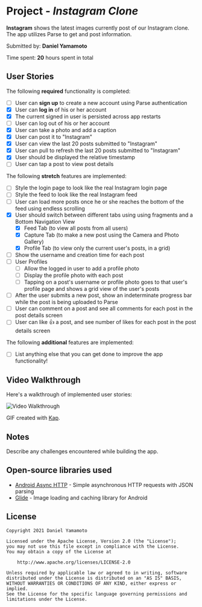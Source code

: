 # Project - *Instagram Clone*

**Instagram** shows the latest images currently post of our Instagram clone. The app utilizes Parse to get and post information.

Submitted by: **Daniel Yamamoto**

Time spent: **20** hours spent in total

## User Stories

The following **required** functionality is completed:

* [ ] User can **sign up** to create a new account using Parse authentication
* [x] User can **log in** of his or her account
* [x] The current signed in user is persisted across app restarts
* [ ] User can log out of his or her account
* [x] User can take a photo and add a caption
* [x] User can post it to "Instagram"
* [x] User can view the last 20 posts submitted to "Instagram"
* [x] User can pull to refresh the last 20 posts submitted to "Instagram"
* [x] User should be displayed the relative timestamp
* [ ] User can tap a post to view post details

The following **stretch** features are implemented:

* [ ] Style the login page to look like the real Instagram login page
* [ ] Style the feed to look like the real Instagram feed
* [ ] User can load more posts once he or she reaches the bottom of the feed using endless scrolling
* [x] User should switch between different tabs using using fragments and a Bottom Navigation View
  * [x] Feed Tab (to view all posts from all users)
  * [x] Capture Tab (to make a new post using the Camera and Photo Gallery)
  * [x] Profile Tab (to view only the current user's posts, in a grid)
* [ ] Show the username and creation time for each post
* [ ] User Profiles
  * [ ] Allow the logged in user to add a profile photo
  * [ ] Display the profile photo with each post
  * [ ] Tapping on a post's username or profile photo goes to that user's profile page and shows a grid view of the user's posts
* [ ] After the user submits a new post, show an indeterminate progress bar while the post is being uploaded to Parse
* [ ] User can comment on a post and see all comments for each post in the post details screen
* [ ] User can like 👍 a post, and see number of likes for each post in the post details screen

The following **additional** features are implemented:

* [ ] List anything else that you can get done to improve the app functionality!

## Video Walkthrough

Here's a walkthrough of implemented user stories:

<img src='walkthrough.gif' title='Video Walkthrough' width='' alt='Video Walkthrough' />

GIF created with [Kap](https://getkap.co/).

## Notes

Describe any challenges encountered while building the app.

## Open-source libraries used

- [Android Async HTTP](https://github.com/loopj/android-async-http) - Simple asynchronous HTTP requests with JSON parsing
- [Glide](https://github.com/bumptech/glide) - Image loading and caching library for Android

## License

    Copyright 2021 Daniel Yamamoto

    Licensed under the Apache License, Version 2.0 (the "License");
    you may not use this file except in compliance with the License.
    You may obtain a copy of the License at

        http://www.apache.org/licenses/LICENSE-2.0

    Unless required by applicable law or agreed to in writing, software
    distributed under the License is distributed on an "AS IS" BASIS,
    WITHOUT WARRANTIES OR CONDITIONS OF ANY KIND, either express or implied.
    See the License for the specific language governing permissions and
    limitations under the License.